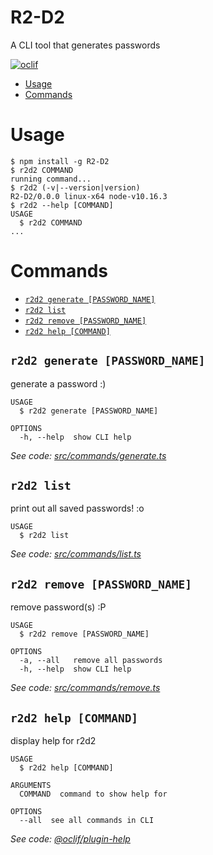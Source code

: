 R2-D2
=====

A CLI tool that generates passwords

[![oclif](https://img.shields.io/badge/cli-oclif-brightgreen.svg)](https://oclif.io)

<!-- toc -->
* [Usage](#usage)
* [Commands](#commands)
<!-- tocstop -->
# Usage
<!-- usage -->
```sh-session
$ npm install -g R2-D2
$ r2d2 COMMAND
running command...
$ r2d2 (-v|--version|version)
R2-D2/0.0.0 linux-x64 node-v10.16.3
$ r2d2 --help [COMMAND]
USAGE
  $ r2d2 COMMAND
...
```
<!-- usagestop -->
# Commands
<!-- commands -->
* [`r2d2 generate [PASSWORD_NAME]`](#r2d2-generate-password_name)
* [`r2d2 list`](#r2d2-list)
* [`r2d2 remove [PASSWORD_NAME]`](#r2d2-remove-password_name)
* [`r2d2 help [COMMAND]`](#r2d2-help-command)

## `r2d2 generate [PASSWORD_NAME]`

generate a password :)

```
USAGE
  $ r2d2 generate [PASSWORD_NAME]

OPTIONS
  -h, --help  show CLI help
```

_See code: [src/commands/generate.ts](https://github.com/lycb/R2-D2/blob/v0.0.0/src/commands/generate.ts)_


## `r2d2 list`

print out all saved passwords! :o

```
USAGE
  $ r2d2 list
```

_See code: [src/commands/list.ts](https://github.com/lycb/R2-D2/blob/v0.0.0/src/commands/list.ts)_

## `r2d2 remove [PASSWORD_NAME]`

remove password(s) :P

```
USAGE
  $ r2d2 remove [PASSWORD_NAME]

OPTIONS
  -a, --all   remove all passwords
  -h, --help  show CLI help
```

_See code: [src/commands/remove.ts](https://github.com/lycb/R2-D2/blob/v0.0.0/src/commands/remove.ts)_

## `r2d2 help [COMMAND]`

display help for r2d2

```
USAGE
  $ r2d2 help [COMMAND]

ARGUMENTS
  COMMAND  command to show help for

OPTIONS
  --all  see all commands in CLI
```

_See code: [@oclif/plugin-help](https://github.com/oclif/plugin-help/blob/v2.2.1/src/commands/help.ts)_
<!-- commandsstop -->

